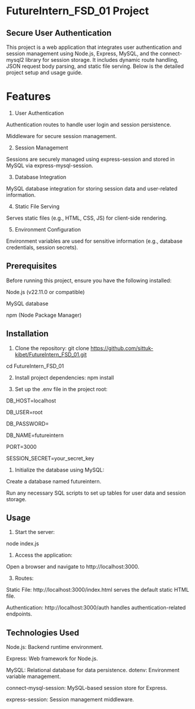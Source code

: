 # FutureIntern_FSD_01 Project
## Secure User Authentication

This project is a web application that integrates user authentication and session management using Node.js, Express, MySQL, and the connect-mysql2 library for session storage. It includes dynamic route handling, JSON request body parsing, and static file serving. Below is the detailed project setup and usage guide.

# Features
1. User Authentication

Authentication routes to handle user login and session persistence.

Middleware for secure session management.

2. Session Management

Sessions are securely managed using express-session and stored in MySQL via express-mysql-session.

3. Database Integration

MySQL database integration for storing session data and user-related information.



4. Static File Serving

Serves static files (e.g., HTML, CSS, JS) for client-side rendering.

5. Environment Configuration

Environment variables are used for sensitive information (e.g., database credentials, session secrets).


## Prerequisites
Before running this project, ensure you have the following installed:


Node.js (v22.11.0 or compatible)

MySQL database

npm (Node Package Manager)

## Installation
1. Clone the repository:
git clone https://github.com/sittuk-kibet/FutureIntern_FSD_01.git

cd FutureIntern_FSD_01

2. Install project dependencies:
 npm install

3. Set up the .env file in the project root: 

DB_HOST=localhost

DB_USER=root

DB_PASSWORD=

DB_NAME=futureintern

PORT=3000

SESSION_SECRET=your_secret_key


1. Initialize the database using MySQL:

Create a database named futureintern.

Run any necessary SQL scripts to set up tables for user data and session storage.

## Usage
1. Start the server:
   
node index.js

1. Access the application: 

Open a browser and navigate to http://localhost:3000.

3. Routes:
   
Static File: http://localhost:3000/index.html serves the default static HTML file.

Authentication: http://localhost:3000/auth handles authentication-related endpoints.

## Technologies Used

Node.js: Backend runtime environment.

Express: Web framework for Node.js.

MySQL: Relational database for data persistence.
dotenv: Environment variable management.

connect-mysql-session: MySQL-based session store for Express.

express-session: Session management middleware.
